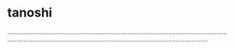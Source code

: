 # tanoshi

.............................................................................................................................................................................................................................................